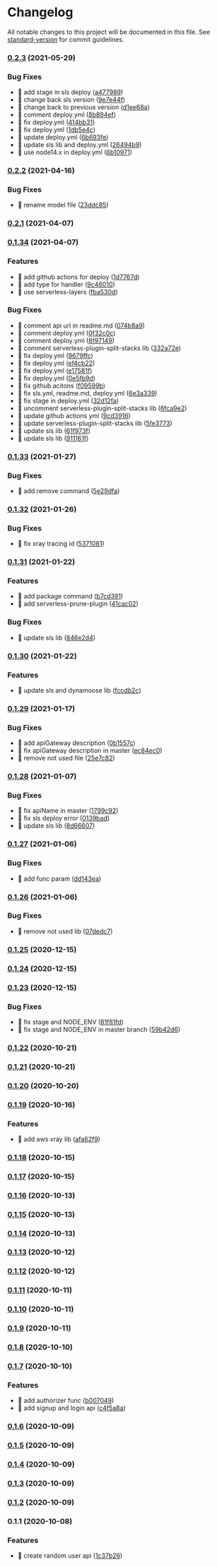 # Changelog

All notable changes to this project will be documented in this file. See [standard-version](https://github.com/conventional-changelog/standard-version) for commit guidelines.

### [0.2.3](https://github.com/yeukfei02/random-user-api-serverless/compare/v0.2.2...v0.2.3) (2021-05-29)


### Bug Fixes

* 🐛 add stage in sls deploy ([a477989](https://github.com/yeukfei02/random-user-api-serverless/commit/a47798917a61b4a3cd812ea487b82e3bd827af6c))
* 🐛 change back sls version ([9e7e44f](https://github.com/yeukfei02/random-user-api-serverless/commit/9e7e44f1fc3ac5986403369b357759914f82ba86))
* 🐛 change back to previous version ([d1ee68a](https://github.com/yeukfei02/random-user-api-serverless/commit/d1ee68a676bc9019c02bffc2126346f62ad143c4))
* 🐛 comment deploy.yml ([8b894ef](https://github.com/yeukfei02/random-user-api-serverless/commit/8b894ef697d1b1ebbc93485a5629a53b7e021cd8))
* 🐛 fix deploy.yml ([414bb31](https://github.com/yeukfei02/random-user-api-serverless/commit/414bb3137878c9d73c2cf4ec6cda69a332f3e8f6))
* 🐛 fix deploy.yml ([1db5e4c](https://github.com/yeukfei02/random-user-api-serverless/commit/1db5e4c033b5afda349358cff1d1c169092144c4))
* 🐛 update deploy.yml ([6b693fe](https://github.com/yeukfei02/random-user-api-serverless/commit/6b693fe7f3af66de3adeba79617e9921b29d45af))
* 🐛 update sls lib and deploy.yml ([26494b9](https://github.com/yeukfei02/random-user-api-serverless/commit/26494b969983fb60c99274bffacdefe34e2a63af))
* 🐛 use node14.x in deploy.yml ([6b10971](https://github.com/yeukfei02/random-user-api-serverless/commit/6b10971b6e91d15b31fcddebafbf2dad9820eed8))

### [0.2.2](https://github.com/yeukfei02/random-user-api-serverless/compare/v0.2.1...v0.2.2) (2021-04-16)


### Bug Fixes

* 🐛 rename model file ([23ddc85](https://github.com/yeukfei02/random-user-api-serverless/commit/23ddc85dd42f2fe8a7160c5f90d3e3ecb1b9fcb2))

### [0.2.1](https://github.com/yeukfei02/random-user-api-serverless/compare/v0.1.34...v0.2.1) (2021-04-07)

### [0.1.34](https://github.com/yeukfei02/random-user-api-serverless/compare/v0.1.33...v0.1.34) (2021-04-07)


### Features

* 🎸 add github actions for deploy ([1d7767d](https://github.com/yeukfei02/random-user-api-serverless/commit/1d7767d2e0c4ed19b8c0b6b5c710cbfd89e7f412))
* 🎸 add type for handler ([9c46010](https://github.com/yeukfei02/random-user-api-serverless/commit/9c46010f971780e9bdb9fa2d910bd47be7920899))
* 🎸 use serverless-layers ([fba530d](https://github.com/yeukfei02/random-user-api-serverless/commit/fba530d78f638521fec261e8089e1fa654f5b91f))


### Bug Fixes

* 🐛 comment api url in readme.md ([074b8a9](https://github.com/yeukfei02/random-user-api-serverless/commit/074b8a9526d6b9cb7a3e43f488daaec0281ec05c))
* 🐛 comment deploy.yml ([0f32c0c](https://github.com/yeukfei02/random-user-api-serverless/commit/0f32c0c689d364939b6b5bf23ff11ac4316349c9))
* 🐛 comment deploy.yml ([8f97149](https://github.com/yeukfei02/random-user-api-serverless/commit/8f9714998ca217bfe4ba91720012ba22ea3a8943))
* 🐛 comment serverless-plugin-split-stacks lib ([332a72e](https://github.com/yeukfei02/random-user-api-serverless/commit/332a72e8d97a23df4735e94278da6b47265d4914))
* 🐛 fix deploy.yml ([9679ffc](https://github.com/yeukfei02/random-user-api-serverless/commit/9679ffc46e92401ed12166b7afbac8a3465f3ee4))
* 🐛 fix deploy.yml ([ef4cb22](https://github.com/yeukfei02/random-user-api-serverless/commit/ef4cb221a7e54c2ae8bf52653e469224d6dc4a4b))
* 🐛 fix deploy.yml ([e17581f](https://github.com/yeukfei02/random-user-api-serverless/commit/e17581fd1c3c10ccdf5f015049856aa23c41071e))
* 🐛 fix deploy.yml ([0e5fb9d](https://github.com/yeukfei02/random-user-api-serverless/commit/0e5fb9d64ecfec4c027415a132b949026b3e9b81))
* 🐛 fix github acitons ([f09599b](https://github.com/yeukfei02/random-user-api-serverless/commit/f09599b56d67a36b708d11269865b51b501ef24a))
* 🐛 fix sls.yml, readme.md, deploy.yml ([6e3a339](https://github.com/yeukfei02/random-user-api-serverless/commit/6e3a339ba38b778f62a7ada42ab02f17cdd9f318))
* 🐛 fix stage in deploy.yml ([32d12fa](https://github.com/yeukfei02/random-user-api-serverless/commit/32d12faa8a3990ead19566c79f27daa864247d55))
* 🐛 uncomment serverless-plugin-split-stacks lib ([6fca9e2](https://github.com/yeukfei02/random-user-api-serverless/commit/6fca9e25f6ccd9816e86ba8173ea7ac8a77fa311))
* 🐛 update github actions yml ([9cd3916](https://github.com/yeukfei02/random-user-api-serverless/commit/9cd3916a88d8e5e86a76abdad23552a9fc7b5d13))
* 🐛 update serverless-plugin-split-stacks lib ([5fe3773](https://github.com/yeukfei02/random-user-api-serverless/commit/5fe37730555a00ce2ff0f0160ea48d86c65d42bc))
* 🐛 update sls lib ([61f973f](https://github.com/yeukfei02/random-user-api-serverless/commit/61f973f8cb4f7352007e6c3d58eabeb76c1f08d8))
* 🐛 update sls lib ([911161f](https://github.com/yeukfei02/random-user-api-serverless/commit/911161ffdad19dda118361df248bb8586e7de3f1))

### [0.1.33](https://github.com/yeukfei02/random-user-api-serverless/compare/v0.1.32...v0.1.33) (2021-01-27)


### Bug Fixes

* 🐛 add remove command ([5e29dfa](https://github.com/yeukfei02/random-user-api-serverless/commit/5e29dfa685483763f4d2520c85fdcdb58ca875bb))

### [0.1.32](https://github.com/yeukfei02/random-user-api-serverless/compare/v0.1.31...v0.1.32) (2021-01-26)


### Bug Fixes

* 🐛 fix xray tracing id ([5371081](https://github.com/yeukfei02/random-user-api-serverless/commit/5371081ddde5c9f2cb61857c209c68c0ad7c41ab))

### [0.1.31](https://github.com/yeukfei02/random-user-api-serverless/compare/v0.1.30...v0.1.31) (2021-01-22)


### Features

* 🎸 add package command ([b7cd391](https://github.com/yeukfei02/random-user-api-serverless/commit/b7cd391397a81a504dd35bd313a4229de14fe9c3))
* 🎸 add serverless-prune-plugin ([41cac02](https://github.com/yeukfei02/random-user-api-serverless/commit/41cac02420b852f1cfce716502844103b9c8dbc1))


### Bug Fixes

* 🐛 update sls lib ([846e2d4](https://github.com/yeukfei02/random-user-api-serverless/commit/846e2d4a0e430bf3b0b5e02169ba13dba5e277ca))

### [0.1.30](https://github.com/yeukfei02/random-user-api-serverless/compare/v0.1.29...v0.1.30) (2021-01-22)


### Features

* 🎸 update sls and dynamoose lib ([fccdb2c](https://github.com/yeukfei02/random-user-api-serverless/commit/fccdb2c559e469ca07079184b07416f98c93d89e))

### [0.1.29](https://github.com/yeukfei02/random-user-api-serverless/compare/v0.1.28...v0.1.29) (2021-01-17)


### Bug Fixes

* 🐛 add apiGateway description ([0b1557c](https://github.com/yeukfei02/random-user-api-serverless/commit/0b1557cd591b040bec058518e15fce57411a7043))
* 🐛 fix apiGateway description in master ([ec84ec0](https://github.com/yeukfei02/random-user-api-serverless/commit/ec84ec04694748d1e18679cfbd69adea03c49ae2))
* 🐛 remove not used file ([25e7c82](https://github.com/yeukfei02/random-user-api-serverless/commit/25e7c823b552e3b8bb6909af65efeb5af87584b0))

### [0.1.28](https://github.com/yeukfei02/random-user-api-serverless/compare/v0.1.27...v0.1.28) (2021-01-07)


### Bug Fixes

* 🐛 fix apiName in master ([1799c92](https://github.com/yeukfei02/random-user-api-serverless/commit/1799c925f5a391a0a23372368c2b1287df777ad2))
* 🐛 fix sls deploy error ([0139bad](https://github.com/yeukfei02/random-user-api-serverless/commit/0139badc01bdc87874d5100b86e2a1d44aafd164))
* 🐛 update sls lib ([8d66607](https://github.com/yeukfei02/random-user-api-serverless/commit/8d666079f7983dd62302de2adea01c3dd67dde10))

### [0.1.27](https://github.com/yeukfei02/random-user-api-serverless/compare/v0.1.26...v0.1.27) (2021-01-06)


### Bug Fixes

* 🐛 add func param ([dd143ea](https://github.com/yeukfei02/random-user-api-serverless/commit/dd143ea0722fe31c2899c62e5ac3db4a6518f97f))

### [0.1.26](https://github.com/yeukfei02/random-user-api-serverless/compare/v0.1.25...v0.1.26) (2021-01-06)


### Bug Fixes

* 🐛 remove not used lib ([07dedc7](https://github.com/yeukfei02/random-user-api-serverless/commit/07dedc77cf21fa6a6863833ff0f990df5849d4d1))

### [0.1.25](https://github.com/yeukfei02/random-user-api-serverless/compare/v0.1.24...v0.1.25) (2020-12-15)

### [0.1.24](https://github.com/yeukfei02/random-user-api-serverless/compare/v0.1.23...v0.1.24) (2020-12-15)

### [0.1.23](https://github.com/yeukfei02/random-user-api-serverless/compare/v0.1.22...v0.1.23) (2020-12-15)


### Bug Fixes

* 🐛 fix stage and NODE_ENV ([81f81fd](https://github.com/yeukfei02/random-user-api-serverless/commit/81f81fdd136a0468717cd747f5452bcf0164c988))
* 🐛 fix stage and NODE_ENV in master branch ([59b42d6](https://github.com/yeukfei02/random-user-api-serverless/commit/59b42d61b5355cac84f19d3692d1f2595d4d8d5e))

### [0.1.22](https://github.com/yeukfei02/random-user-api-serverless/compare/v0.1.21...v0.1.22) (2020-10-21)

### [0.1.21](https://github.com/yeukfei02/random-user-api-serverless/compare/v0.1.20...v0.1.21) (2020-10-21)

### [0.1.20](https://github.com/yeukfei02/random-user-api-serverless/compare/v0.1.19...v0.1.20) (2020-10-20)

### [0.1.19](https://github.com/yeukfei02/random-user-api-serverless/compare/v0.1.18...v0.1.19) (2020-10-16)


### Features

* 🎸 add aws xray lib ([afa62f9](https://github.com/yeukfei02/random-user-api-serverless/commit/afa62f9068ecfd400315805278f8b810e9910295))

### [0.1.18](https://github.com/yeukfei02/random-user-api-serverless/compare/v0.1.17...v0.1.18) (2020-10-15)

### [0.1.17](https://github.com/yeukfei02/random-user-api-serverless/compare/v0.1.16...v0.1.17) (2020-10-15)

### [0.1.16](https://github.com/yeukfei02/random-user-api-serverless/compare/v0.1.15...v0.1.16) (2020-10-13)

### [0.1.15](https://github.com/yeukfei02/random-user-api-serverless/compare/v0.1.14...v0.1.15) (2020-10-13)

### [0.1.14](https://github.com/yeukfei02/random-user-api-serverless/compare/v0.1.13...v0.1.14) (2020-10-13)

### [0.1.13](https://github.com/yeukfei02/random-user-api-serverless/compare/v0.1.12...v0.1.13) (2020-10-12)

### [0.1.12](https://github.com/yeukfei02/random-user-api-serverless/compare/v0.1.11...v0.1.12) (2020-10-12)

### [0.1.11](https://github.com/yeukfei02/random-user-api-serverless/compare/v0.1.10...v0.1.11) (2020-10-11)

### [0.1.10](https://github.com/yeukfei02/random-user-api-serverless/compare/v0.1.9...v0.1.10) (2020-10-11)

### [0.1.9](https://github.com/yeukfei02/random-user-api-serverless/compare/v0.1.8...v0.1.9) (2020-10-11)

### [0.1.8](https://github.com/yeukfei02/random-user-api-serverless/compare/v0.1.7...v0.1.8) (2020-10-10)

### [0.1.7](https://github.com/yeukfei02/random-user-api-serverless/compare/v0.1.6...v0.1.7) (2020-10-10)


### Features

* 🎸 add authorizer func ([b007049](https://github.com/yeukfei02/random-user-api-serverless/commit/b007049b8e30cb9269570856a59d79f5eab95b3e))
* 🎸 add signup and login api ([c4f5a8a](https://github.com/yeukfei02/random-user-api-serverless/commit/c4f5a8a35f996ead9c26c830a00f134ed5fe0be4))

### [0.1.6](https://github.com/yeukfei02/random-user-api-serverless/compare/v0.1.5...v0.1.6) (2020-10-09)

### [0.1.5](https://github.com/yeukfei02/random-user-api-serverless/compare/v0.1.4...v0.1.5) (2020-10-09)

### [0.1.4](https://github.com/yeukfei02/random-user-api-serverless/compare/v0.1.3...v0.1.4) (2020-10-09)

### [0.1.3](https://github.com/yeukfei02/random-user-api-serverless/compare/v0.1.2...v0.1.3) (2020-10-09)

### [0.1.2](https://github.com/yeukfei02/random-user-api-serverless/compare/v0.1.1...v0.1.2) (2020-10-09)

### 0.1.1 (2020-10-08)


### Features

* 🎸 create random user api ([1c37b26](https://github.com/yeukfei02/random-user-api-serverless/commit/1c37b2631ce4bfbd63a9522af3eae17d301924bc))
